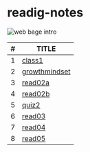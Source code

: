 # readig-notes
![web bage intro](https://encrypted-tbn0.gstatic.com/images?q=tbn:ANd9GcRoIX-caR8One3fx1xxsMKUQbADvYe4URSQzg&usqp=CAU)

|#|TITLE|
|------|-------|
|1|[class1](https://mahmoud-salameh.github.io/reading-notes/class1)|
|2|[growthmindset](https://mahmoud-salameh.github.io/reading-notes/growthmindset)|
|3|[read02a](https://mahmoud-salameh.github.io/reading-notes/read02a)|
|4|[read02b](https://mahmoud-salameh.github.io/reading-notes/read02b)|
|5|[quiz2](https://mahmoud-salameh.github.io/reading-notes/quiz2)|
|6|[read03](https://mahmoud-salameh.github.io/reading-notes/read03)|
|7|[read04](https://mahmoud-salameh.github.io/reading-notes/read04)|
|8|[read05](https://mahmoud-salameh.github.io/reading-notes/read05)|


